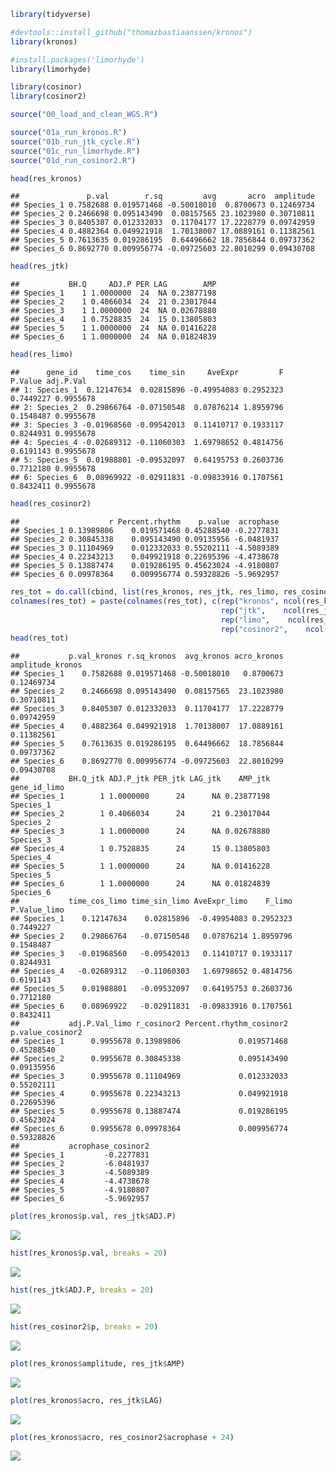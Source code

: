 ``` r
library(tidyverse)

#devtools::install_github("thomazbastiaanssen/kronos") 
library(kronos)

#install.packages('limorhyde')
library(limorhyde)

library(cosinor)
library(cosinor2)
```

``` r
source("00_load_and_clean_WGS.R")
```

``` r
source("01a_run_kronos.R")
source("01b_run_jtk_cycle.R")
source("01c_run_limorhyde.R")
source("01d_run_cosinor2.R")
```

``` r
head(res_kronos)
```

    ##               p.val        r.sq         avg       acro  amplitude
    ## Species_1 0.7582688 0.019571468 -0.50018010  0.8700673 0.12469734
    ## Species_2 0.2466698 0.095143490  0.08157565 23.1023980 0.30710811
    ## Species_3 0.8405307 0.012332033  0.11704177 17.2228779 0.09742959
    ## Species_4 0.4882364 0.049921918  1.70138007 17.0889161 0.11382561
    ## Species_5 0.7613635 0.019286195  0.64496662 18.7856844 0.09737362
    ## Species_6 0.8692770 0.009956774 -0.09725603 22.8010299 0.09430708

``` r
head(res_jtk)
```

    ##           BH.Q     ADJ.P PER LAG        AMP
    ## Species_1    1 1.0000000  24  NA 0.23877198
    ## Species_2    1 0.4066034  24  21 0.23017044
    ## Species_3    1 1.0000000  24  NA 0.02678880
    ## Species_4    1 0.7528835  24  15 0.13805803
    ## Species_5    1 1.0000000  24  NA 0.01416228
    ## Species_6    1 1.0000000  24  NA 0.01824839

``` r
head(res_limo)
```

    ##      gene_id    time_cos    time_sin     AveExpr         F   P.Value adj.P.Val
    ## 1: Species_1  0.12147634  0.02815896 -0.49954083 0.2952323 0.7449227 0.9955678
    ## 2: Species_2  0.29866764 -0.07150548  0.07876214 1.8959796 0.1548487 0.9955678
    ## 3: Species_3 -0.01968560 -0.09542013  0.11410717 0.1933117 0.8244931 0.9955678
    ## 4: Species_4 -0.02689312 -0.11060303  1.69798652 0.4814756 0.6191143 0.9955678
    ## 5: Species_5  0.01988801 -0.09532097  0.64195753 0.2603736 0.7712180 0.9955678
    ## 6: Species_6  0.08969922 -0.02911831 -0.09833916 0.1707561 0.8432411 0.9955678

``` r
head(res_cosinor2)
```

    ##                    r Percent.rhythm    p.value  acrophase
    ## Species_1 0.13989806    0.019571468 0.45288540 -0.2277831
    ## Species_2 0.30845338    0.095143490 0.09135956 -6.0481937
    ## Species_3 0.11104969    0.012332033 0.55202111 -4.5089389
    ## Species_4 0.22343213    0.049921918 0.22695396 -4.4738678
    ## Species_5 0.13887474    0.019286195 0.45623024 -4.9180807
    ## Species_6 0.09978364    0.009956774 0.59328826 -5.9692957

``` r
res_tot = do.call(cbind, list(res_kronos, res_jtk, res_limo, res_cosinor2))
colnames(res_tot) = paste(colnames(res_tot), c(rep("kronos", ncol(res_kronos)),
                                               rep("jtk",    ncol(res_jtk)),
                                               rep("limo",    ncol(res_limo)),
                                               rep("cosinor2",    ncol(res_cosinor2))), sep = "_")
head(res_tot)
```

    ##           p.val_kronos r.sq_kronos  avg_kronos acro_kronos amplitude_kronos
    ## Species_1    0.7582688 0.019571468 -0.50018010   0.8700673       0.12469734
    ## Species_2    0.2466698 0.095143490  0.08157565  23.1023980       0.30710811
    ## Species_3    0.8405307 0.012332033  0.11704177  17.2228779       0.09742959
    ## Species_4    0.4882364 0.049921918  1.70138007  17.0889161       0.11382561
    ## Species_5    0.7613635 0.019286195  0.64496662  18.7856844       0.09737362
    ## Species_6    0.8692770 0.009956774 -0.09725603  22.8010299       0.09430708
    ##           BH.Q_jtk ADJ.P_jtk PER_jtk LAG_jtk    AMP_jtk gene_id_limo
    ## Species_1        1 1.0000000      24      NA 0.23877198    Species_1
    ## Species_2        1 0.4066034      24      21 0.23017044    Species_2
    ## Species_3        1 1.0000000      24      NA 0.02678880    Species_3
    ## Species_4        1 0.7528835      24      15 0.13805803    Species_4
    ## Species_5        1 1.0000000      24      NA 0.01416228    Species_5
    ## Species_6        1 1.0000000      24      NA 0.01824839    Species_6
    ##           time_cos_limo time_sin_limo AveExpr_limo    F_limo P.Value_limo
    ## Species_1    0.12147634    0.02815896  -0.49954083 0.2952323    0.7449227
    ## Species_2    0.29866764   -0.07150548   0.07876214 1.8959796    0.1548487
    ## Species_3   -0.01968560   -0.09542013   0.11410717 0.1933117    0.8244931
    ## Species_4   -0.02689312   -0.11060303   1.69798652 0.4814756    0.6191143
    ## Species_5    0.01988801   -0.09532097   0.64195753 0.2603736    0.7712180
    ## Species_6    0.08969922   -0.02911831  -0.09833916 0.1707561    0.8432411
    ##           adj.P.Val_limo r_cosinor2 Percent.rhythm_cosinor2 p.value_cosinor2
    ## Species_1      0.9955678 0.13989806             0.019571468       0.45288540
    ## Species_2      0.9955678 0.30845338             0.095143490       0.09135956
    ## Species_3      0.9955678 0.11104969             0.012332033       0.55202111
    ## Species_4      0.9955678 0.22343213             0.049921918       0.22695396
    ## Species_5      0.9955678 0.13887474             0.019286195       0.45623024
    ## Species_6      0.9955678 0.09978364             0.009956774       0.59328826
    ##           acrophase_cosinor2
    ## Species_1         -0.2277831
    ## Species_2         -6.0481937
    ## Species_3         -4.5089389
    ## Species_4         -4.4738678
    ## Species_5         -4.9180807
    ## Species_6         -5.9692957

``` r
plot(res_kronos$p.val, res_jtk$ADJ.P)
```

![](benchmarking_files/figure-gfm/assess%20tools-1.png)<!-- -->

``` r
hist(res_kronos$p.val, breaks = 20)
```

![](benchmarking_files/figure-gfm/assess%20tools-2.png)<!-- -->

``` r
hist(res_jtk$ADJ.P, breaks = 20)
```

![](benchmarking_files/figure-gfm/assess%20tools-3.png)<!-- -->

``` r
hist(res_cosinor2$p, breaks = 20)
```

![](benchmarking_files/figure-gfm/assess%20tools-4.png)<!-- -->

``` r
plot(res_kronos$amplitude, res_jtk$AMP)
```

![](benchmarking_files/figure-gfm/assess%20tools-5.png)<!-- -->

``` r
plot(res_kronos$acro, res_jtk$LAG)
```

![](benchmarking_files/figure-gfm/assess%20tools-6.png)<!-- -->

``` r
plot(res_kronos$acro, res_cosinor2$acrophase + 24)
```

![](benchmarking_files/figure-gfm/assess%20tools-7.png)<!-- -->
